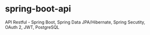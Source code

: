 # spring-boot-api
API Restful - Spring Boot, Spring Data JPA/Hibernate, Spring Secutity, OAuth 2, JWT, PostgreSQL
